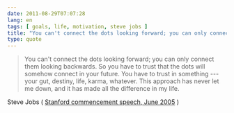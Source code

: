 ```yaml
---
date: 2011-08-29T07:07:28
lang: en
tags: [ goals, life, motivation, steve jobs ]
title: "You can't connect the dots looking forward; you can only connect them"
type: quote
---
```


> You can't connect the dots looking forward; you can only connect them
> looking backwards. So you have to trust that the dots will somehow
> connect in your future. You have to trust in something --- your gut,
> destiny, life, karma, whatever. This approach has never let me down,
> and it has made all the difference in my life.

Steve Jobs ( [Stanford commencement speech, June
2005](http://www.youtube.com/watch?v=Hd_ptbiPoXM) )

